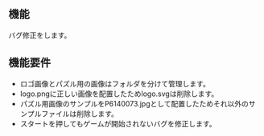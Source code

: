 ## 機能
バグ修正をします。

## 機能要件
- ロゴ画像とパズル用の画像はフォルダを分けて管理します。
- logo.pngに正しい画像を配置したためlogo.svgは削除します。
- パズル用画像のサンプルをP6140073.jpgとして配置したためそれ以外のサンプルファイルは削除します。
- スタートを押してもゲームが開始されないバグを修正します。